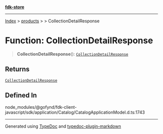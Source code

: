 [**fdk-store**](../../../README.md)
***

[Index](../../../API.md) > [products](../../README.md) > [<internal>](../README.md) > CollectionDetailResponse

# Function: CollectionDetailResponse

> **CollectionDetailResponse**(): [`CollectionDetailResponse`](../type-aliases/type-alias.CollectionDetailResponse.md)

## Returns

[`CollectionDetailResponse`](../type-aliases/type-alias.CollectionDetailResponse.md)

## Defined In

node\_modules/@gofynd/fdk-client-javascript/sdk/application/Catalog/CatalogApplicationModel.d.ts:1743

***
Generated using [TypeDoc](https://typedoc.org/) and [typedoc-plugin-markdown](https://www.npmjs.com/package/typedoc-plugin-markdown)

